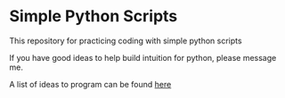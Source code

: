 # Simple Python Scripts

This repository for practicing coding with simple python scripts

If you have good ideas to help build intuition for python, please message me.

A list of ideas to program can be found [here](.\ideas.md)
